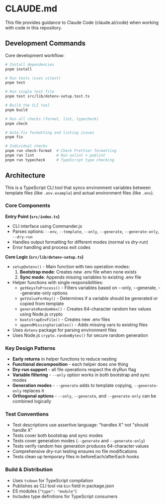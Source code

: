 # CLAUDE.md

This file provides guidance to Claude Code (claude.ai/code) when working with code in this repository.

## Development Commands

Core development workflow:

```bash
# Install dependencies
pnpm install

# Run tests (uses vitest)
pnpm test

# Run single test file
pnpm test src/lib/dotenv-setup.test.ts

# Build the CLI tool
pnpm build

# Run all checks (format, lint, typecheck)
pnpm check

# Auto-fix formatting and linting issues
pnpm fix

# Individual checks
pnpm run check-format  # Check Prettier formatting
pnpm run lint          # Run oxlint + publint
pnpm run typecheck     # TypeScript type checking
```

## Architecture

This is a TypeScript CLI tool that syncs environment variables between template files (like `.env.example`) and actual environment files (like `.env`).

### Core Components

**Entry Point (`src/index.ts`)**

- CLI interface using Commander.js
- Parses options: `--env`, `--template`, `--only`, `--generate`, `--generate-only`, `--dry-run`
- Handles output formatting for different modes (normal vs dry-run)
- Error handling and process exit codes

**Core Logic (`src/lib/dotenv-setup.ts`)**

- `setupDotenv()` - Main function with two operation modes:
  1. **Bootstrap mode**: Creates new .env file when none exists
  2. **Sync mode**: Appends missing variables to existing .env file
- Helper functions with single responsibilities:
  - `getKeysToProcess()` - Filters variables based on --only, --generate, --generate-only options
  - `getValueForKey()` - Determines if a variable should be generated or copied from template
  - `generateRandomHex()` - Creates 64-character random hex values using Node.js crypto
  - `bootstrapEnvFile()` - Creates new .env files
  - `appendMissingVariables()` - Adds missing vars to existing files
- Uses `dotenv` package for parsing environment files
- Uses Node.js `crypto.randomBytes()` for secure random generation

### Key Design Patterns

- **Early returns** in helper functions to reduce nesting
- **Functional decomposition** - each helper does one thing
- **Dry-run support** - all file operations respect the dryRun flag
- **Variable filtering** - `--only` option works in both bootstrap and sync modes
- **Generation modes** - `--generate` adds to template copying, `--generate-only` replaces it
- **Orthogonal options** - `--only`, `--generate`, and `--generate-only` can be combined logically

### Test Conventions

- Test descriptions use assertive language: "handles X" not "should handle X"
- Tests cover both bootstrap and sync modes
- Tests cover generation modes (`--generate` and `--generate-only`)
- Tests verify random hex generation produces 64-character values
- Comprehensive dry-run testing ensures no file modifications
- Tests clean up temporary files in beforeEach/afterEach hooks

### Build & Distribution

- Uses `tsdown` for TypeScript compilation
- Publishes as CLI tool via `bin` field in package.json
- ES modules (`"type": "module"`)
- Includes type definitions for TypeScript consumers
